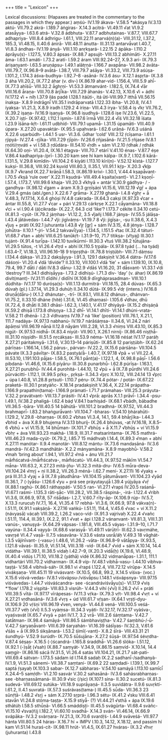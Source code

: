 +++
title = "Lexicon"
+++

Lexical discussions:
(Hapaxes are treated in the commentary to the passages in which they appear.)
aṃśú- IV.1.19
ákava- V.58.5
*akásya IV.3.13
aktú- VII.79.2
akrá- I.189.7
áṅgiras- X.14.3
acitrá- VI.49.11
√at VI.9.2
atasā́yya- I.63.6
atrá- V.32.8
ádbhuta- V.87.7
adbhutainas- V.87.7, VIII.67.7
adhapriya- VIII.8.4
ádhrigu- I.61.1, VIII.22.11
anarvá(n)(a)- VIII.31.12, I.37.2, 185.3, VI.48.15, II.40.6
ánirā- VIII.48.11
ánutta- III.31.13
antarvā́vat I.40.7, VI.8.3
ándhas- IV.1.19
ányā- VIII.1.10
anṛkṣará- I.22.15
2
ápāka- I.110.2
áprāyu(s)- I.127.5, V.80.3
ápsas- IX.88.7
apsujít- VIII.13.2
abhímāti- X.27.11
áma- I.63.1
amáti- I.73.2
aratí- I.59.2
áram VIII.92.24–27, X.9.3
arí- IX.79.3
áriṣaṇyant- I.63.5
aruṇápsu- I.49.1
alātṛṇá- I.166.7
avapā́na- VII.98.2
ávāta- VIII.79.7, IX.96.8–9
avātá- I.38.7, VIII.79.7
aśāya- VI.33.2, VIII.73.9
aśúṣa- I.101.2, I.174.3
áśva-budhya- I.92.7–8
-asāná- IV.3.6
ásu- X.12.1
áspṛta- IX.3.8
3
áha VII.20.2, IX.77.2
áhar (v. div-) IX.86.19
ahar-víd- I.156.4, VIII.5.9
ahī́- IX.77.3
ahīśū́- VIII.32.2
ā́ghṛṇi- VI.53.3
ātmanvánt- I.182.5, IX.74.4
√ār VIII.16.6
ā́raṇa- VIII.70.8
ārjī́ka- VIII.7.29
āhanás- V.42.13, X.10.6
√i + ádhi IV.17.12
√i + níḥ I.37.9
iḷás padé I.128.1
itáūti-, itá ūtí-VIII.99.7
itthā́ VII.56.15
ínakṣa- X.8.9
indrāgnī́ VII.35.1
indrāparvatā I.122.33
íbha- VI.20.8, IV.4.1
íyakṣa- VI.21.3, X.8.9
iradh I.129.2
4
íriṇa- VIII.4.3
írya- V.58.4
íṣ √kṛ VII.76.2, IX.39.2
iṣaṇa- IV.16.9
iṣaṇyá- IX.96.8
iṣudhyá- I.128.6
iṣe IV.23.6, VI.22.5, X.20.7
iṣṭí- IX.97.42, I.112.1
iṣmín- I.87.6
īrmā́ VIII.22.4
√īś VII.32.18
īśata I.23.9
īśāna-kṛ́t- I.61.11
udbhíd- VIII.79.1
upamā́- I.31.15
úpamāti- VIII.40.9
úpara- X.27.20
upavaktár- IX.95.5
upahvará- I.62.6
urāṇá- IV.6.3
uśánā X.22.6
uṣarbúdh- I.44.1
5
usr- VI.3.6.
ū́dhar ‘cold’ VIII.2.12
ṛ́cīṣama- I.61.1
ṛjipyá- IV.27.4
-ṛjīka- VIII.7.29
ṛjīpín- IV.26.6
ṛñjasāná- IV.21.5
ṛñjase IV.8.1
ṛṇóti/ṛṇváti + ví I.58.3
ṛdūdára- III.54.10
√ṛdh + sám VI.2.10
ṛ́dhak / ṛdhák IX.64.30
oṇí- VI.20.4, IX.16.1
étagva- VIII.70.7
etárī V.41.10
énas- V.87.7
éṣe V.86.4
kadhapriya-/prī- I.30.20
kam see hí kam
kálpa- IX.9.7, I.102.6
kārá- I.131.5, V.29.8
kimīdín- VII.104.2
6
kíyāti I.113.10
kīrí(n)- V.52.12
kīstá- I.127.7
kukṣí- III.36.8, VIII.92.24
kuvíd VIII.80.3, II.35.1, VII.91.1
kṛ́p- X.20.3
√kḷp IX.9.7
√krand IX.22.7
krāṇā́ I.58.3, IX.86.19
krívi- I.30.1, V.44.4
kṣapā́vant- I.70.5
√kṣā ‘rule over’ X.22.11
kṣudrá- VIII.49.4
kṣaíta(vant)- VI.2.1
kṣoṇī́- I.57.4, I.173.7, VIII.99.6
khaja- VII.20.3
√khyā + antár V.30.9
gádhya- / -gandhya- IX.98.12
√gam + áram X.9.3
gṛṇīṣáṇi VI.15.6, VIII.12.19
√gṝ + ápa V.29.4
gmás (abl./gen.) X.22.6
7
grā́ma- X.27.19
ghaná- I.4.8
√ghṛ + ā́ V.48.3, IV.17.14, X.6.4
ghóṣi IV.4.8
cakrada- IX.64.3
cakṣi IX.97.33
√car + ántar III.55.8, VI.27.7
√car + pári V.29.13
cárkṛṣe X.22.1
cā́yamāna- VII.18.8
√ci + ví I.90.4
(á)cikrada- IX.22.7, 64.3
cid ‘like’? I.173.7
cékite II.34.10
cetú- IX.81.3
-cyút- IX.79.2
jáṃhas- VI.12.2, 3.5
√jañj I.168.7
jánya- IV.55.5
jálāṣa- I.43.4
jātávedas- I.44.7
√ji: jigīváṃs- VI.19.7
8
√ji: jigīṣa-, -ṣu II.38.6, X.4.3
√juṣ + práti IX.92.1
juhuranta I.43.8
√jṛ [gṛ] + sám IV.3.15, 4.8
jénya- I.128.7
johū́tra- II.10.1
*-jri- V.54.2
takvavī́(ya)- I.134.5, I.151.5
√tac IX.32.4
táturi- VI.68.7
√tan + abhí VIII.6.25
tanūkṛ́t- I.31.9–10, 71.7
títikṣa- (√tyaj) III.30.1
tujánt- IX.91.4
turī́pa- I.142.10
tuvikūrmí- III.30.3
√tuś VIII.38.2
tū́tujāna- VI.29.5
tūtos, -t VI.26.4
√tṛd + abhí IX.110.5
tṛpála- IX.97.8
tyád (… ha tyád) I.63.4–7, VI.18.3, VIII.96.16–18
9
tripṛṣṭhá- IX.78.8
triṣṭúbh- VIII.7.1
dáṃsu I.134.4
dákṣa- VI.23.2
dakṣā́yya- I.91.3, 129.1
dakṣiṇít V.36.4
dátra- IV.17.6
dáśoṇi- VI.20.4
√dā ‘divide’? II.33.10, VII.100.1
√dā ‘tie’ + sám I.139.10, IX.10.8, 79.4, 99.7
dā́ti / dāti IV.8.3
dā́nu- I.32.9
√dāś VI.16.20, 31
dā́svant- VI.33.1
√di ‘destroy’? III.34.1
didhiṣā́yya- I.73.2
didhiṣú- I.71.3
div- ‘day’ (v. áhar) IX.86.19
divít(mant)- IV.31.11
dīdihí / didīhí IX.108.9
dīrgháprasadman- VIII.10.1
dúdhita- IV.1.17
10
duróṣa(s)- VIII.1.13
durmitrá- VII.18.15, 28.4
dúvas- IX.65.3
dúvaḥ (pl.) I.37.14, VI.29.3
duhúḥ II.34.10
dūtá- IX.99.5
√dṛ (intens.) IV.16.8
druṇā́(dā́ru-) IX.1.2
dhánutar-, -trī- IX.93.1, VIII.8.12
dhánus-, dhánvan- VI.75.2, II.33.10
dháne (hité) I.31.6, VI.45
dharṇasí- I.105.6
√dhav, dhū IX.72.4, 8
dhā́ti II.38.1
dhāsí- I.62.3, I.140.1, V.41.17
dhiyāyá- IX.15.2
dhiṣáṇā IX.59.2
dhiṣā́ I.173.8
dhíṣṇya- I.3.2
dhī́- VI.14.1
dhītí- VI.14.1
dhúni-vrata- V.58.2
11
dhénā- I.2.3
√dhvaṃs IV.19.7
ná ‘like’ (position) VIII.76.1, X.21.1, 111.7
nadáya- IX.97.13
nabhanú- IV.19.7
nárāśáṃsa- II.34.6, VI.24.2
nári ápāṃsi VIII.96.19
nā́nā II.12.8
nā́yám VIII.2.28, VI.3.3
√niṃs VIII.43.10, IX.85.3
nigút- IX.97.53
nidhā́- IX.83.4
niyút- VII.90.1, X.26.1
nirníj- IX.86.46
niṣṭhā́- III.31.10
niṣṣídh- III.51.5
nṛcákṣas- III.53.9
néma- VI.16.18
néśat IV.1.17
paráḥ X.27.21
páritakmyā- I.31.6, V.30.13–14
páriṣūti- IX.85.8
12
pariṣṭúbh- IX.62.24
párīṇas- I.166.14, I.56.2
párus-, párvan- IV.22.2, IX.15.6
párśāna- VII.104.5
pávate IX.3.3
pávītar- IX.83.2
pastyà/ā̀- I.40.7, IX.97.18
√pā + ví VII.22.4, III.53.10, I.191.103
pā́jas- I.58.5, IX.76.1
pā́nt(a)- I.122.1, 4, IX.98.8
pāṣī́- I.56.6
pibdaná- VI.46.6, IX.15.6
píyāru- III.30.8
punarbhū́- I.62.8
púrīṣa- I.163.1, X.27.21
purubhū́- IV.44.4
purohitá- I.44.10, 12
√pū + ā́ IX.7.8
pūrdhí VII.24.6
pūrvácitti- I.112.1, IX.99.5
pṛ́kṣ-, pṛkṣá- II.34.3
√pṛc X.10.12, VIII.24.14
13
√pṛc + úpa I.40.8, VI.28.8
pṛtsutí- I.110.7
péru- IX.74.4
pótar- / potár- IX.67.22
praketá- III.30.1
pratyáñc- X.18.14
pradakṣiṇít V.36.4, X.22.14
prápatha- I.166.9
prapathín(tama)- I.166.9
prámati- I.71.7
prámahas- VIII.25.3
práyuta- V.32.2
pravátvant- VIII.13.7
prásiti- IV.4.1
√prā: aprās X.1.1
prāvī́- I.34.4
-psu- I.49.1, IV.38.2
phaligá- I.62.4
báḍ V.84.1
barhiṣád- IX.68.1
√bādh, bābadhe VII.36.5
-bāra- VIII.40.5
14
bāhútā- VIII.101.2
bradhná- IX.97.52, VII.44.3
brahmaprī́- I.83.2
bhaṅgurā́vant- VII.104.7
-bharas- V.54.10
bhárahūti- I.129.2, V.29.8
-bharṇas- IX.60.2
√bhas VI.3.4, 14.1, 59.4
bhā́ṛjīka- I.44.3
√bhid + áva X.8.9
bhujema IV.3.13
bhuríj- IX.26.4
bhúvas, -at IV.16.18, X.8.5–6
√bhū + ví VI.15.9, 14
bhū́man- IX.101.7
√bhūṣ + ā́ X.11.7
√bhūṣ + ví VI.15.9
√bhṛ + áva VIII.93.23
makhá- I.18.9, III.31.7
matsaríntama- IX.76.5
mathrá- VIII.46.23
mada-cyút- IX.79.2, I.85.7
15
mádhvaḥ I.14.4, IX.89.3
√man + abhí X.27.11
manótar- II.9.4
manotár- VIII.8.12
mántu- IX.73.6
mandasāná- IV.3.6
mandrá- IV.42.3
mandhātár- X.2.2
mányamāna- X.8.9
mayobhū́- V.58.2
√mah ‘bring about’ I.94.1, VII.97.2
√mā + ánu VII.21.7
mām̐ścatvá-/mā́m̐ścatva-,
mām̐ścatú- VII.44.3, IX.97.52
mākīm VI.54.7
mā́na- VIII.63.2, X.27.23
mitá-jñu- VI.32.3
mitá-dru- IV.6.5
mū́ra-deva- VII.104.24
√mṛj + ní II.38.2, VII.26.3
ménā- I.62.7
mení- X.27.11i
16
√yakṣ + prá III.31.3
√yaj + ā́ IX.7.8
yātudhā́na- VII.104.15
yātumā́vant- VII.104.23
√yād III.36.1, 7
(-)yā́śu- I.126.6
√yu + prá see práyutayujā́ I.39.4
yújyāya √vṝ IX.88.1
raghú- IX.86.1
ráthaspáti- V.50.5
ran- VI.27.1
√rapś IV.20.5
raśanā́- VI.67.1
raśmí- I.135.3
rāti-ṣā́c- VIII.28.2, VII.38.5
rāspiná-, -irá- I.122.4
√ribh VI.3.6, IX.66.9, 97.8, 57
riśā́das- I.2.7, V.60.7
rīty-āp- IX.106.9
rúp- IV.5.7, X.13.3
rurucuḥ IV.7.1, 16.4, VI.35.4
17
rebhá- VI.3.6, IX.66.9, 97.8
vákva(n)- I.51.11, IX.91.1
vakṣáṇā- X.27.16
vaṅkú- I.51.11, 114.4, V.45.6
√vac + ví X.11.2
(návyasā) vácaḥ VIII.39.2, I.26.2
vaco-víd- IX.91.3
vajrivaḥ X.22.4
√vañc I.51.11, 114.4, III.39.1, IX.2.2, 91.1
√vat + ápi I.128.2
vánanvant- VII.81.3, VIII.1.31
vanús-, vanuṣyá- IX.64.29
vápsas- I.181.8, VIII.45.5
váyas- I.31.9–10, I.71.7
vayúna- II.34.4
vayyà- IX.68.6
varasyā́- VI.49.11
várūtrī- III.62.3
vavṛmáhe, vavṛṣé VI.4.7
vaṣā́- II.7.5
vásavāna- V.33.6
vásta usrā́/áḥ V.49.3
18
vāghát- I.3.5
vājínīvant- (-vasu-) I.48.6, VI.26.2
-vāta- IX.96.8–9
vātā́pya- IX.93.5, I.121.8
vāvaś- III.35.9, VI.51.14, VIII.3.18
-víd- IX.64.7
√vid + sám X.10.14, 14.4
vidátha- VIII.39.1, III.38.5
vidaḥ I.42.7–9, IX.20.3
vidā́(ḥ) IX.19.6, VI.48.9, IX.40.4
vidúṣ I.71.10, VII.18.2
(yáthā) vidé IX.86.32
vidmanā́pas- I.31.1, 111.1
vidhartári VIII.70.2
vídharman- IX.4.9
víp- IV.48.1
vibhā́-vasu- I.44.10
vibhva-taṣṭá- V.58.4
vibhvā-sáh- IX.98.1
vi √rapś I.122.4, VIII.72.12
vírūpa- X.14.5
vivákṣaṇa- VIII.45.11
19
vivásvant- IX.10.5, 66.8, 99.2, X.14.5
víśva- (voc.) X.15.6
viśvá-vedas- IV.8.1
viśvápsu-/viśvā́psu I.148.1
viśvápsnya- VIII.97.15
viśvávedas- I.44.7
viśváścandra- see -ścandráviśvā́yu(s)- VI.17.9
√viṣ *’flow’ I.178.2
viṣpitá- VIII.83.3
visrúh- V.44.3
vihí (√vī) II.26.2
√vī + práti VIII.39.5
vītá- IX.97.17
vīrápesas- IV.11.3
vṛ́ka- IX.79.3
vṛ́t- VII.98.4
√vṛt + ví X.27.21
vṛdhasāná- IV.3.6
√vṛṣ + úd VIII.61.7
vṛ́ṣan- IX.64.1
vṛṣṭí-dyu- IX.106.9
20
vṛ́śṇi VIII.96.19
√ven, venyá- VI.44.8
vená- VIII.100.5
veśá- VII.37.7
véḥ (√vī) II.5.3
vyàṃsa- III.34.3
vyáti- IV.32.17, IV.32.17
vyàśva-, vyaśvavát IX.65.7
√vyā + pári IV.1.7, 3.2
vrā́- VIII.2.6
śáṃtama- V.42.7
śatā́tman- IX.98.4
śamāyá- VIII.86.5
śámbhaviṣṭha- V.42.7
śaṃbhú-/-ū́- V.42.7
śaryaṇā́vant- VIII.6.39
śaryahán- VI.16.39
śáśīyas- IV.32.3, V.61.6
√śās + ā́ IX.99.5
śikṣānará- I.53.2
śímī(-vant)- X.8.2
śīrá- VIII.43.31
21
śundhyú- V.52.9
śurúdh- IX.70.5
śū́śujāna- X.27.2
śūṣá- IX.97.54
śévṛdha- V.87.4
śéṣas- X.16.5
(-)ścandrá- I.165.8
śraddhā́- VI.26.6
ślóka- I.51.12, IX.92.1
(-)ṣā́ṭ (√sah) IX.88.7
saṃyát- V.34.9, IX.86.15
saṃvíd- X.10.14, 14.4
saṃgír- IX.86.16
sácā IV.31.5, VI.26.4
satás VII.104.21, IX.21.7
sát-pati- VIII.69.4
sátvan- I.173.5
sádam íd I.114.8
sadaḥ IX.2.2
sadhanī́-/sadhanyà- IV.1.9, VI.51.3
sánemi- VII.38.7
saṃtaní- IX.69.2
22
saṃdadí- I.139.1, IX.99.7
saptá ṛ́ṣayaḥ IX.103.3
sabar- IX.12.7
sábharas- V.54.10
samáyā I.113.10
samīcī́ X.24.4–5
samṛ́dh- VI.2.10
sasvár V.30.2
sahasāná- IV.3.6
sahásrabharṇas- see -bharṇassāmaná- III.30.9
√sic (/ṣic) IX.107.1
sína- II.30.2
sucetú- IX.81.3
sudevá- VIII.69.12
sutúka- VII.18.9
suprāyaṇá- II.3.5
suvidátra- II.9.6
suvṛktí- I.61.2, II.4.1
suvratá- IX.57.3
suśrávas(tama-) III.45.5
sū́da- VII.36.3
23
sūnṛ́tā- I.48.2
√sṛj + sám X.27.10
sṛprá- I.96.3
sétu- IX.41.2
√sku VIII.6.41
stavā́n VI.24.8
stóma-taṣṭa- X.15.9
stíyā̆- (?) VI.44.21
√sthā + ápa IX.19.6
sthātúḥ I.58.5
sthū́ṇā- VI.66.5
smáddiṣṭi- III.45.5
svágūrta- VI.68.4
svàñc- VI.15.10
√sva(ñ)j I.182.7, VI.60.10
svadhā́- X.14.3
sván- VI.46.14, IX.66.9
svápāka- IV.3.2
svàrṇara- IV.21.3, IX.70.6
svardṛ́ś- I.44.9
svāveśá- VII.97.7
hánta VIII.80.5
24
háras- X.16.7
hí + IMPV I.10.3, 14.12, X.18.12, and passim
hí kam VI.51.14
huraś-cít- IX.98.11
hrút- VI.4.5, IX.61.27
hváras- IX.3.2
√hvṛ (juhuranta) I.43.8